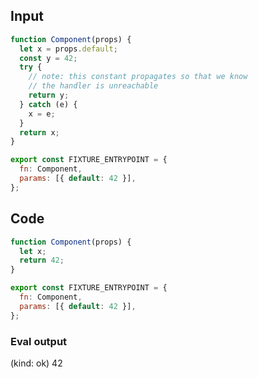 
## Input

```javascript
function Component(props) {
  let x = props.default;
  const y = 42;
  try {
    // note: this constant propagates so that we know
    // the handler is unreachable
    return y;
  } catch (e) {
    x = e;
  }
  return x;
}

export const FIXTURE_ENTRYPOINT = {
  fn: Component,
  params: [{ default: 42 }],
};

```

## Code

```javascript
function Component(props) {
  let x;
  return 42;
}

export const FIXTURE_ENTRYPOINT = {
  fn: Component,
  params: [{ default: 42 }],
};

```
      
### Eval output
(kind: ok) 42